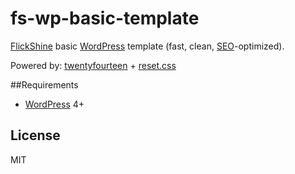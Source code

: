 fs-wp-basic-template
=========

[FlickShine](http://flickshine.com) basic [WordPress](https://wordpress.org) template (fast, clean, [SEO](https://en.wikipedia.org/wiki/Search_engine_optimization)-optimized).

Powered by: [twentyfourteen](https://wordpress.org/themes/twentyfourteen) + [reset.css](https://github.com/ikeagold/css-reset)

##Requirements

* [WordPress](https://wordpress.org) 4+

License
----

MIT